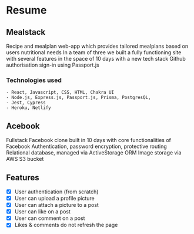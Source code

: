 # Resume

## Mealstack

Recipe and mealplan web-app which provides tailored mealplans based on users nutritional needs
In a team of three we built a fully functioning site with several features in the space of 10 days with a new tech stack
Github authorisation sign-in using Passport.js

### Technologies used 


```
- React, Javascript, CSS, HTML, Chakra UI
- Node.js, Express.js, Passport.js, Prisma, PostgresQL, 
- Jest, Cypress
- Heroku, Netlify

```

## Acebook 

Fullstack Facebook clone built in 10 days with core functionalities of Facebook
Authentication, password encryption, protective routing
Relational database, managed via ActiveStorage ORM
Image storage via AWS S3 bucket

## Features
- [x] User authentication (from scratch)
- [x] User can upload a profile picture
- [x] User can attach a picture to a post
- [x] User can like on a post
- [x] User can comment on a post
- [x] Likes & comments do not refresh the page
